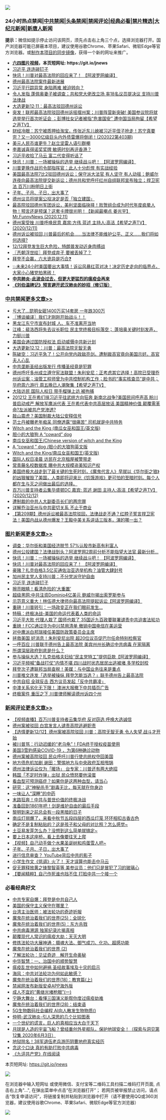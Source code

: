 ![](https://raw.githubusercontent.com/fqnews/bnews/master/64photo/fqnews-qr.jpg)

<div id="tt">
<h3>24小时热点禁闻|<a href="#%E4%B8%AD%E5%85%B1%E7%A6%81%E9%97%BB%E6%9B%B4%E5%A4%9A%E6%96%87%E7%AB%A0">中共禁闻</a>|<a href="#%E5%9B%BE%E7%89%87%E6%96%B0%E9%97%BB%E6%9B%B4%E5%A4%9A%E6%96%87%E7%AB%A0">头条禁闻</a>|<a href="#%E6%96%B0%E9%97%BB%E8%AF%84%E8%AE%BA%E6%9B%B4%E5%A4%9A%E6%96%87%E7%AB%A0">禁闻评论|<a href="#%E5%BF%85%E7%9C%8B%E7%BB%8F%E5%85%B8%E5%A5%BD%E6%96%87">经典必看|<a href="/video.md#%E7%A6%81%E7%89%87%E7%B2%BE%E9%80%89">禁片精选</a>|<a href="https://github.com/fqnews/djy/blob/master/gb/nf1351518.md#1">大纪元新闻</a>|<a href="https://github.com/fqnews/ntdtv/blob/master/gb/prog204.md#1">新唐人新闻</a></h3>
<div><b>提示：</b>微信如提示停止访问该网页，须先点击右上角三个点，选择浏览器打开。国产浏览器可能已屏蔽本项目，建议使用谷歌Chrome、苹果Safari、微软Edge等官方浏览器。或<a href="https://github.com/fqnews/bnews/blob/master/%E5%88%B6%E4%BD%9Cgit%E7%A6%81%E9%97%BB%E9%95%9C%E5%83%8F.md">制作本项目的同步镜像</a>，获得一个新的网址来推广。</div>
<ul>
<li><b><a href="http://d1.bdrive.tk/64.mp4" target="_blank">六四图片视频</a>，本页短网址: https://git.io/jnews</b></li>
<li><a href="/topimagenews/20201212/1446093.md">习近平 连连碰钉子</a></li>
<li><a href="/topimagenews/20201212/1446341.md">快讯！川普对最高法院的回应来了！ 【阿波罗网编译】</a></li>
<li><a href="/cbnews/20201212/1446121.md">德州最高法院案件最新进展</a></li>
<li><a href="/cbnews/20201212/1446100.md">习近平行踪异常 身陷两难 被迫转向？</a></li>
<li><a href="/cnnews/20201212/1446450.md">令人发指 蓬佩奥妻子被调查；共和党大佬改立场 率18名议员提决议 支持川普法律战</a></li>
<li><a href="/cbnews/20201212/1446191.md">大选更新12·11：最高法驳回德州诉讼</a></li>
<li><a href="/cbnews/20201212/1446285.md">突发！联邦最高法院驳回德州诉摇摆州案；川普阵营新突破! 美国参议院将就选举举行首次听证会 ；彭博社女记者被指“危害国安” 遭中国当局拘留【希望之声TV】</a></li>
<li><a href="/bannedvideo/20201212/1446381.md">财经冷眼：苏宁被质押给淘宝，传张近东儿媳被习近平侄子抢走！苏宁真要完？又一3000亿级巨头内外债雷爆将倒闭！(202022第403期)</a></li>
<li><a href="/cbnews/20201212/1446099.md">美元人民币谁更牛？赵立坚雷人语引群嘲</a></li>
<li><a href="/cnnews/hknews/20201212/1446147.md">李嘉诚喜得诺奖奖牌 敏感时刻再评香港？</a></li>
<li><a href="/cnnews/20201212/1446463.md">习近平收拾了马云 富二代变得听话了</a></li>
<li><a href="/topimagenews/20201212/1446361.md">快讯！川普：一场被操纵的选举 继续战斗吧！ 【阿波罗网编译】</a></li>
<li><a href="/cbnews/20201212/1446249.md">川普更换作战司令部指挥官：此人十分彪悍 有实战经验</a></li>
<li><a href="/bannedvideo/20201212/1446377.md">美国最高法院7比2驳回德州诉讼；保守派大法官 有人坚守 有人动摇；鲍威尔连夜向最高法院提交新诉讼；德州共和党呼吁红州自组联邦宣布独立；捍卫宪法 百万川粉明日上街</a></li>
<li><a href="/comments/20201212/1446378.md">子年、子月、子日，出大事了</a></li>
<li><a href="/cnnews/20201212/1446153.md">德州议员将提案公投决定是否「独立建国」</a></li>
<li><a href="/cbnews/20201212/1446215.md">最高院驳回德州军团诉讼，美利坚面临抉择！败贺组合成为时代年度疯晕人物！预言还是预谋？这套卡牌很光明！【新闻最嘲点 姜光宇】Mr.FunnyNews (2020.12.11)‬</a></li>
<li><a href="/cbnews/20201212/1446184.md">德州案受挫 川普呼唤民意   嘉宾:方伟 蓝述 主持人:高洁【希望之声TV】(2020/12/11)</a></li>
<li><a href="/bannedvideo/20201212/1446460.md">德州诉讼被驳回,川普最后的机会……当法律不能维护公平、正义……我们将如何选择?</a></li>
<li><a href="/taiwannews/20201212/1446162.md">12/12拜登发生巨大危险，特朗普发动近身肉搏战</a></li>
<li><a href="/ssgc/20201212/1446097.md">〖兲朝浮世绘〗拜登成弃子 要被丢掉了？</a></li>
<li><a href="/cbnews/20201212/1446264.md">拜登不会赢，六大诡异是巧合❓</a></li>
<li><a href="/bannedvideo/20201212/1446159.md">💥未来24小时美国要出大事情！诉讼风暴红蓝对决！决定历史走向的临界点，大家小心猪党拍黑砖！</a></li>
<li><b><a href="/comments/20200211/1275071.md" target="_blank">中共肺炎-此波会过去，但更大更猛烈的瘟疫会再来</a></b></li>
<li><b><a href="/comments/20200207/1272816.md" target="_blank">《刘伯温碑记》预言避开武汉肺炎的妙招（修订版）</a></b></li>
</ul>
</div>

<div class="catlist">
<h3><a href="/cbnews/" target="_blank">中共禁闻</a><span><a href="/cbnews/" target="_blank" rel="nofollow">更多文章>></a></span></h3>
<ul>
<li><a href="/cbnews/20201213/1446600.md" target="_blank">亏大了…昆明女砸1400万买14套房 一年跌300万</a></li>
<li><a href="/cbnews/20201213/1446593.md" target="_blank">〖博谈编译〗我们才刚刚开始战斗！！</a></li>
<li><a href="/cbnews/20201213/1446581.md" target="_blank">黑龙江东宁市宣布封城 人、车不准离开当地</a></li>
<li><a href="/cbnews/20201212/1446526.md" target="_blank">江峰：裴洛西将失去议长职位 民主党终极目标落空； 蓬培奥关键时刻发声，力挺川普</a></li>
<li><a href="/cbnews/20201212/1446493.md" target="_blank">美国会通过国防授权法 启动威慑中共新计划</a></li>
<li><a href="/cbnews/20201212/1446481.md" target="_blank">大选更新12.12：川普：最高法院无智无勇</a></li>
<li><a href="/cbnews/20201212/1446478.md" target="_blank">陈破空：习近平急了！公开向党内政敌亮剑。遭制裁高官竟向美国示好。高官夫人心乱</a></li>
<li><a href="/cbnews/20201212/1446472.md" target="_blank">中共垄断圣经出版发行 传播圣经竟是犯罪</a></li>
<li><a href="/cbnews/20201212/1446469.md" target="_blank">德州呼吁多州成立遵守宪法联盟！朱利安尼：正考虑其它选择！高院已受理乔州诉讼案；油管工程师曾为中共控制机构工作；脸书的“事实核查员”是中共；华府周六游行 周五晚已人潮聚集【希望之声TV】</a></li>
<li><a href="/cbnews/20201212/1446465.md" target="_blank">大陆访民 国际人权日 带手榴弹上访 被拘捕</a></li>
<li><a href="/cbnews/20201212/1446451.md" target="_blank">201212 王在希们挟习近平往武统方向狂奔  新南北战争?美国民间呼声高 盼川普启动戒严  解放军鹰派代表 王在希代表中共高层放话  美国精神价值 颠覆需革命?左派被共产党渗透?</a></li>
<li><a href="/cbnews/20201212/1446432.md" target="_blank">敲山震虎？美国制裁大陆公安释信号</a></li>
<li><a href="/cbnews/20201212/1446431.md" target="_blank">范士丹被曝老年痴呆 同僚透露“很痛苦” 司机就是中共特务</a></li>
<li><a href="/cbnews/20201212/1446421.md" target="_blank">Witch and the King (南瓜女巫和国王/英文版)</a></li>
<li><a href="/cbnews/20201212/1446420.md" target="_blank">胆小的大狼狗  A &#8220;coward&#8221; dog</a></li>
<li><a href="/cbnews/20201212/1446414.md" target="_blank">南瓜女巫和国王/Chinese version of witch and the King</a></li>
<li><a href="/cbnews/20201212/1446413.md" target="_blank">A &#8220;coward &#8221; dog /胆小的大狼狗英文版</a></li>
<li><a href="/cbnews/20201212/1446412.md" target="_blank">Witch and the King/南瓜女巫和国王(英文版)</a></li>
<li><a href="/cbnews/20201212/1446411.md" target="_blank">国际人权日凌晨 访民在北京租屋被警带走</a></li>
<li><a href="/cbnews/20201212/1446405.md" target="_blank">常青藤名校数据库 曝中共大规模盗美知识产权</a></li>
<li><a href="/cbnews/20201212/1446380.md" target="_blank">美国终极大战走到了最关键的生死时刻，《魔鬼代言人》早就以《华尔街之狼》的凶狠摧毁了美国，人类即将迎来比《饥饿游戏》更可怕的至暗时刻。每个人都在生与灭之间做出最后的选择。</a></li>
<li><a href="/cbnews/20201212/1446394.md" target="_blank">百万川普支持者云集华盛顿DC   嘉宾: 蓝述 谢田 主持人:高洁【希望之声TV】(2020/12/12)</a></li>
<li><a href="/cbnews/20201212/1446375.md" target="_blank">遭制裁的中共人大副委员长们的两宗罪</a></li>
<li><a href="/cbnews/20201212/1446362.md" target="_blank">详解乔治亚州与中共密切关系 不止于商业</a></li>
<li><a href="/cbnews/20201212/1446360.md" target="_blank">【第209期】德州诉讼被最高法院驳回，法律战走不通？红脖子誓言捍卫宪法！美国内战从德州爆发？王毅中美关系讲话三版本，演的哪一出？</a></li>

</ul>
</div>
<div class="catlist">
<h3><a href="/topimagenews/" target="_blank">图片新闻</a><span><a href="/topimagenews/" target="_blank" rel="nofollow">更多文章>></a></span></h3>
<ul>
<li><a href="/topimagenews/20201213/1446626.md" target="_blank">调查：华尔街和美国经济脱节 57%认股市新高有利富人</a></li>
<li><a href="/topimagenews/20201213/1446563.md" target="_blank">德州公投建国？法律战到头？阿波罗网2周前分析不能指望大法官,最新分析…</a></li>
<li><a href="/topimagenews/20201212/1446361.md" target="_blank">快讯！川普：一场被操纵的选举 继续战斗吧！ 【阿波罗网编译】</a></li>
<li><a href="/topimagenews/20201212/1446341.md" target="_blank">快讯！川普对最高法院的回应来了！ 【阿波罗网编译】</a></li>
<li><a href="/topimagenews/20201212/1446304.md" target="_blank">豪赌？扎克伯格3.5亿买通佐治亚选举机构？油管大肆封号</a></li>
<li><a href="/topimagenews/20201212/1446247.md" target="_blank">加州民主党人支持川普：不分党派守护自由</a></li>
<li><a href="/topimagenews/20201212/1446093.md" target="_blank">习近平 连连碰钉子</a></li>
<li><a href="/topimagenews/20201212/1446067.md" target="_blank">擦亮眼睛！看清危险的‘大重置’</a></li>
<li><a href="/topimagenews/20201212/1446060.md" target="_blank">超级黑网:中共注资Dominio4亿美元 鲍威尔揭出索罗斯参与</a></li>
<li><a href="/topimagenews/20201211/1445830.md" target="_blank">示范意义重大！林伍德大律师向最高法院提起诉讼【阿波罗网编译】</a></li>
<li><a href="/topimagenews/20201211/1445730.md" target="_blank">重磅！川普转引：一场政变正在我们眼前发生&#8230;</a></li>
<li><a href="/comments/20201211/1445650.md" target="_blank">特稿：终极决战-美国的命运代表着人类的命运</a></li>
<li><a href="/topimagenews/20201211/1445632.md" target="_blank">习近平大败 代理人栽了 国师也栽了 35国近九百政要联署谴责中共迫害法轮功</a></li>
<li><a href="/topimagenews/20201211/1445607.md" target="_blank">重磅！FCC通过华为中兴禁用清单 撤销中国电信在美运营</a></li>
<li><a href="/topimagenews/20201211/1445525.md" target="_blank">对中鹰派白邦瑞接任美国防政策委员会主席</a></li>
<li><a href="/topimagenews/20201210/1445461.md" target="_blank">拯救美国 好消息！朱利安尼出院 超20位议员促巴尔任命特别检察官</a></li>
<li><a href="/topimagenews/20201210/1445358.md" target="_blank">一呼百应 川普联手德州告上最高法院 美宾州州长确诊中共病毒 在家隔离</a></li>
<li><a href="/topimagenews/20201210/1445210.md" target="_blank">所谓深层政府到底是什么？</a></li>
<li><a href="/topimagenews/20201210/1445168.md" target="_blank">参与操纵大选？扎克伯格夫妇给“民主党特工”提供巨款【阿波罗网编译】</a></li>
<li><a href="/topimagenews/20201210/1445098.md" target="_blank">习近平频喊“备战打仗”内情不堪 四川战时状态居民出逃被堵 多学校封校</a></li>
<li><a href="/topimagenews/20201210/1445083.md" target="_blank">拜登次子遭联邦当局查税！美媒：与中国业务往来是重点</a></li>
<li><a href="/topimagenews/20201210/1445054.md" target="_blank">川普推文连发「选举被操纵 拜登怎能当选？」联手德州告上最高法院</a></li>
<li><a href="/topimagenews/20201210/1445053.md" target="_blank">中共自招 全球反击 西方议员发起「反中共霸凌」</a></li>
<li><a href="/topimagenews/20201210/1444980.md" target="_blank">中澳关系劣化无下限！ 澳洲大报撤下中共插页广告</a></li>
<li><a href="/topimagenews/20201210/1444979.md" target="_blank">终极案件 重压之下 川普律师解读德州诉四个州</a></li>

</ul>
</div>
<div class="catlist">
<h3><a href="/comments/" target="_blank">新闻评论</a><span><a href="/comments/" target="_blank" rel="nofollow">更多文章>></a></span></h3>
<ul>
<li><a href="/comments/20201213/1446615.md" target="_blank">【视频直播】百万川普支持者云集华府 反对窃选 呼唤大选诚信</a></li>
<li><a href="/comments/20201213/1446614.md" target="_blank">德州案被驳回 白宫发言人谴责高院逃避职责</a></li>
<li><a href="/comments/20201213/1446592.md" target="_blank">【选情更新12/12】德州案被高院驳回 川普：高院无智无勇 令人失望 战斗才开始</a></li>
<li><a href="/comments/20201213/1446579.md" target="_blank">被川普骂：行动迟缓的“老乌龟”！FDA终于授权疫苗使用</a></li>
<li><a href="/comments/20201213/1446577.md" target="_blank">美国3雪豹感染COVID-19 ，为第6种确诊动物</a></li>
<li><a href="/comments/20201212/1446532.md" target="_blank">德州案被高院驳回 民众呼吁川普行使总统权夺回美国</a></li>
<li><a href="/comments/20201212/1446475.md" target="_blank">地方债危机加剧 谢田：警惕地方与中央政府互相甩锅</a></li>
<li><a href="/comments/20201212/1446474.md" target="_blank">德州法律诉讼仅为「暖场」 台专家：川普还有两大绝招</a></li>
<li><a href="/comments/20201212/1446473.md" target="_blank">韩国「不定时炸弹」出狱 民众愤怒要他滚蛋</a></li>
<li><a href="/comments/20201212/1446454.md" target="_blank">看血型可预测癌症？如果你是这两种血型，请当心</a></li>
<li><a href="/comments/20201212/1446453.md" target="_blank">研究：这“神秘杀手”剧毒无比，每天就在你身边</a></li>
<li><a href="/comments/20201212/1446452.md" target="_blank">一味让人“深睡”的中药</a></li>
<li><a href="/comments/20201212/1446447.md" target="_blank">末路狂奔！中共与普世价值的终极决战</a></li>
<li><a href="/comments/20201212/1446446.md" target="_blank">准备回到1861年吧！剑是维护自由的最后手段</a></li>
<li><a href="/comments/20201212/1446445.md" target="_blank">黎明到来之前总会有一段黑暗的日子</a></li>
<li><a href="/comments/20201212/1446397.md" target="_blank">南瓜灯弱爆了，来看中秋节五段四层的西瓜灯笼 环环相扣古香古色</a></li>
<li><a href="/comments/20201212/1446393.md" target="_blank">确定不是复制粘贴的？这是孩子和父母的对比照？怎么感觉~</a></li>
<li><a href="/comments/20201212/1446392.md" target="_blank">土豆易发芽怎么办？没想到这么简单就搞定~</a></li>
<li><a href="/comments/20201212/1446391.md" target="_blank">要上日本这座桥，看上去像要往天上爬</a></li>
<li><a href="/comments/20201212/1446379.md" target="_blank">【视频】自己动手做个水果圣诞树和鸡蛋雪人吧~</a></li>
<li><a href="/comments/20201212/1446378.md" target="_blank">子年、子月、子日，出大事了</a></li>
<li><a href="/comments/20201212/1446365.md" target="_blank">进行信息审查？ YouTube背后中共的影子</a></li>
<li><a href="/comments/20201212/1446364.md" target="_blank">小学生作文《低调》火了！ 天才误算也能击中马云</a></li>
<li><a href="/comments/20201212/1446350.md" target="_blank">促无罪释放黄之锋黎智英等 美参议员：他们只是冒犯了习的玻璃心</a></li>
<li><a href="/comments/20201212/1446345.md" target="_blank">【要闻精粹】自己作死谁也挡不住 打脸中共一个接一个</a></li>

</ul>
</div>

<div class="catlist">
<h3>必看经典好文</h3>
<ul>
<li><a href="/cbnews/20201202/1440704.md" target="_blank">中共专家自爆：拜登是中共自己人</a></li>
<li><a href="/lifebaike/20200520/1331379.md" target="_blank">美国的保守主义保守在哪里？</a></li>
<li><a href="/comments/20200801/1373219.md" target="_blank">台湾主治医师：被法轮功的奇迹折服</a></li>
<li><a href="/comments/20181017/1014654.md" target="_blank">魔鬼在统治着我们的世界(25)：全球化</a></li>
<li><a href="/topimagenews/20180524/946967.md" target="_blank">魔鬼在统治着我们的世界(5)：东方杀戮</a></li>
<li><a href="/ccpdope/20200412/1311165.md" target="_blank">中共病毒溯源 独家纪录片揭真相</a></li>
<li><a href="/comments/20200619/783185.md" target="_blank">颠覆现代人常识的瘟疫大劫：天灭大明</a></li>
<li><a href="/comments/20191203/1234383.md" target="_blank">修炼法轮功大展神通：摄魂大法、御气成刀、化功、超感功能</a></li>
<li><a href="/topimagenews/20180520/944940.md" target="_blank">魔鬼在统治着我们的世界 (2)</a></li>
<li><a href="/comments/20200307/1289968.md" target="_blank">了解法轮功：见证奇迹　解开生命奥秘</a></li>
<li><a href="/comments/20200605/1340202.md" target="_blank">中华智慧：一、治国中的顺势智慧</a></li>
<li><a href="/comments/20200618/1346823.md" target="_blank">瘟疫乱世中如何避祸 圣经故事埃及十灾的启示</a></li>
<li><a href="/comments/20191218/1228234.md" target="_blank">海风：中共对法轮功为何如此敏感？</a></li>
<li><a href="/topimagenews/20180701/965109.md" target="_blank">魔鬼在统治着我们的世界(18)：教育篇(上)</a></li>
<li><a href="/comments/20200627/783266.md" target="_blank">禁闻网发布新版安卓APP海外版</a></li>
<li><a href="/lifebaike/20200527/1334909.md" target="_blank">成人不宜的“黄继光堵枪眼”(一)</a></li>
<li><a href="/comments/20200527/1273654.md" target="_blank">宁静大舞台：看懂三国演义能帮你度过瘟疫劫难</a></li>
<li><a href="/comments/20181228/1054609.md" target="_blank">魔鬼在统治着我们的世界(28)：结束语</a></li>
<li><a href="/topimagenews/20200527/1335347.md" target="_blank">5G生物数码社会编程 AI向人散发生物物质()</a></li>
<li><a href="/comments/20200620/1347687.md" target="_blank">仲明-武汉肺炎-引人深思的几个比较图表</a></li>
<li><a href="/comments/20200621/1348067.md" target="_blank">一个世纪的谎言，巨人的真相应当大白于天下</a></li>
<li><a href="/comments/20200712/1359456.md" target="_blank">月球是人造的宇宙飞船？曾经重创外星舰队，保护地球安全！（探索与洞见第12集 2020年6月3日）</a></li>
<li><a href="/cbnews/20200531/1337381.md" target="_blank">地狱除名！38军退伍老兵游历阴曹地府真实经历</a></li>
<li><a href="/comments/20200707/1357090.md" target="_blank">念这个口诀 真的有助打败中共病毒</a></li>
<li><a href="/bookonline/20131116/201057.md" target="_blank">《九评共产党》在线阅读</a></li>

</ul>
</div>

本页短网址: https://git.io/jnews

![](https://raw.githubusercontent.com/fqnews/bnews/master/64photo/fqnews-qr.jpg)

在浏览器中输入短网址 或使用微信、支付宝等二维码工具扫描二维码打开页面, 点击右上角"...", 在弹出菜单中点击“在浏览器打开”； 若网页被举报禁止访问，请点击“恢复申请访问”，将链接复制并粘贴到浏览器中打开（请不要使用QQ或360浏览器，建议使用谷歌Chrome、苹果Safari、微软Edge等官方浏览器）

![](https://raw.githubusercontent.com/fqnews/bnews/master/64photo/wx.jpg)